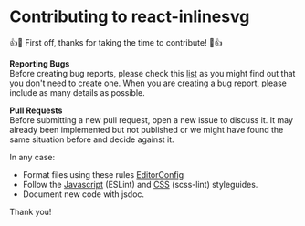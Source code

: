 # Contributing to react-inlinesvg

:+1::tada: First off, thanks for taking the time to contribute! :tada::+1:

**Reporting Bugs**  
Before creating bug reports, please check this [list](https://github.com/gilbarbara/react-inlinesvg/issues) as you might find out that you don't need to create one. When you are creating a bug report, please include as many details as possible.

**Pull Requests**  
Before submitting a new pull request, open a new issue to discuss it. It may already been implemented but not published or we might have found the same situation before and decide against it.  

In any case:  
- Format files using these rules [EditorConfig](https://github.com/gilbarbara/react-inlinesvg/blob/master/.editorconfig)
- Follow the [Javascript](https://github.com/gilbarbara/react-inlinesvg/blob/master/.eslintrc) (ESLint) and [CSS](https://github.com/gilbarbara/react-inlinesvg/blob/master/.scss-lint.yml) (scss-lint) styleguides.
- Document new code with jsdoc.

Thank you!
